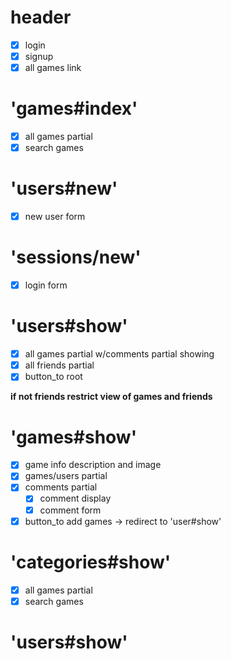 header
======

-	[x] login
-	[x] signup
-	[x] all games link

'games#index'
=============

-	[x] all games partial
-	[x] search games

'users#new'
===========

-	[x] new user form

'sessions/new'
==============

-	[x] login form

'users#show'
============

-	[x] all games partial w/comments partial showing
-	[x] all friends partial
-	[x] button_to root

**if not friends restrict view of games and friends**

'games#show'
============

-	[x] game info description and image
-	[x] games/users partial
-	[x] comments partial
	-	[x] comment display
	-	[x] comment form
-	[x] button_to add games -> redirect to 'user#show'

'categories#show'
=================

-	[x] all games partial
-	[x] search games

'users#show'
============

